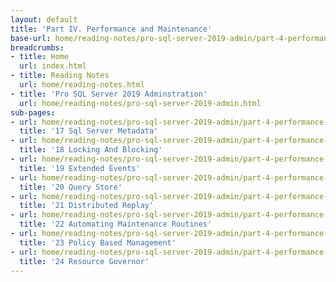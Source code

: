 ```yaml
---
layout: default
title: 'Part IV. Performance and Maintenance'
base-url: home/reading-notes/pro-sql-server-2019-admin/part-4-performance-and-maintenance.html
breadcrumbs:
- title: Home
  url: index.html
- title: Reading Notes
  url: home/reading-notes.html
- title: 'Pro SQL Server 2019 Adminstration'
  url: home/reading-notes/pro-sql-server-2019-admin.html
sub-pages:
- url: home/reading-notes/pro-sql-server-2019-admin/part-4-performance-and-maintenance/17-sql-server-metadata.html
  title: '17 Sql Server Metadata'
- url: home/reading-notes/pro-sql-server-2019-admin/part-4-performance-and-maintenance/18-locking-and-blocking.html
  title: '18 Locking And Blocking'
- url: home/reading-notes/pro-sql-server-2019-admin/part-4-performance-and-maintenance/19-extended-events.html
  title: '19 Extended Events'
- url: home/reading-notes/pro-sql-server-2019-admin/part-4-performance-and-maintenance/20-query-store.html
  title: '20 Query Store'
- url: home/reading-notes/pro-sql-server-2019-admin/part-4-performance-and-maintenance/21-distributed-replay.html
  title: '21 Distributed Replay'
- url: home/reading-notes/pro-sql-server-2019-admin/part-4-performance-and-maintenance/22-automating-maintenance-routines.html
  title: '22 Automating Maintenance Routines'
- url: home/reading-notes/pro-sql-server-2019-admin/part-4-performance-and-maintenance/23-policy-based-management.html
  title: '23 Policy Based Management'
- url: home/reading-notes/pro-sql-server-2019-admin/part-4-performance-and-maintenance/24-resource-governor.html
  title: '24 Resource Governor'
---
```

